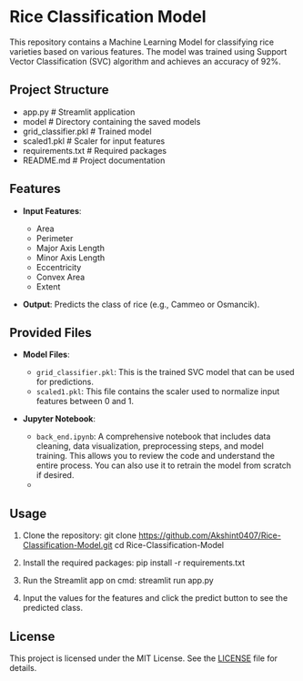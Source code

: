 # Rice Classification Model

This repository contains a Machine Learning Model for classifying rice varieties based on various features. The model was trained using Support Vector Classification (SVC) algorithm and achieves an accuracy of 92%.

## Project Structure
 - app.py                # Streamlit application
 - model                 # Directory containing the saved models
 - grid_classifier.pkl  # Trained model
 - scaled1.pkl          # Scaler for input features
 - requirements.txt      # Required packages
 - README.md             # Project documentation


## Features

- **Input Features**: 
  - Area
  - Perimeter
  - Major Axis Length
  - Minor Axis Length
  - Eccentricity
  - Convex Area
  - Extent

- **Output**: Predicts the class of rice (e.g., Cammeo or Osmancik).

## Provided Files

- **Model Files**:
  - `grid_classifier.pkl`: This is the trained SVC model that can be used for predictions.
  - `scaled1.pkl`: This file contains the scaler used to normalize input features between 0 and 1.

- **Jupyter Notebook**:
  - `back_end.ipynb`: A comprehensive notebook that includes data cleaning, data visualization, preprocessing steps, and model training. This allows you to review the code and understand the entire process. You can also use it to retrain the model from scratch if desired.
  - 
## Usage

1. Clone the repository:
git clone https://github.com/Akshint0407/Rice-Classification-Model.git
cd Rice-Classification-Model


2. Install the required packages:
pip install -r requirements.txt

3. Run the Streamlit app on cmd:
streamlit run app.py


4. Input the values for the features and click the predict button to see the predicted class.

## License

This project is licensed under the MIT License. See the [LICENSE](LICENSE) file for details.
